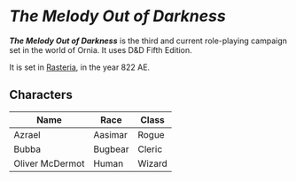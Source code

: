 # *The Melody Out of Darkness*

***The Melody Out of Darkness*** is the third and current role-playing campaign set in the world of Ornia. It uses D&D Fifth Edition.

It is set in [Rasteria](Rasteria), in the year 822 AE.

## Characters


Name|Race|Class
---|---|---
Azrael|Aasimar|Rogue
Bubba|Bugbear|Cleric
Oliver McDermot|Human|Wizard


